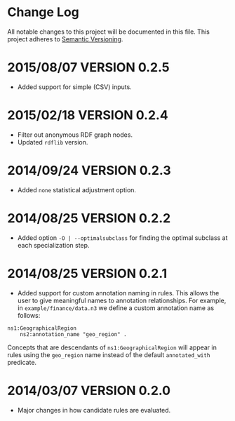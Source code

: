 # Change Log
All notable changes to this project will be documented in this file.
This project adheres to [Semantic Versioning](http://semver.org/).

2015/08/07 VERSION 0.2.5
========================

* Added support for simple (CSV) inputs.

2015/02/18 VERSION 0.2.4
========================

* Filter out anonymous RDF graph nodes.
* Updated `rdflib` version.

2014/09/24 VERSION 0.2.3
========================

* Added `none` statistical adjustment option.

2014/08/25 VERSION 0.2.2
========================

* Added option `-O | --optimalsubclass` for finding the optimal subclass at each specialization step.

2014/08/25 VERSION 0.2.1
========================

* Added support for custom annotation naming in rules. This allows the user to give meaningful names to annotation relationships. For example, in `example/finance/data.n3` we define a custom annotation name as follows: 

```
ns1:GeographicalRegion
    ns2:annotation_name "geo_region" .
```

Concepts that are descendants of `ns1:GeographicalRegion` will appear in rules using the `geo_region` name instead of the default `annotated_with` predicate.

2014/03/07 VERSION 0.2.0
========================

* Major changes in how candidate rules are evaluated.
